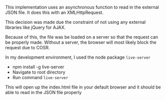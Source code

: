 This implementation uses an asynchronous function to read in the external JSON file. It does this with an XMLHttpRequest.

This decision was made due the constraint of not using any external libraries like jQuery for AJAX.

Because of this, the file was be loaded on a server so that the request can be properly made. Without a server, the browser will most likely block the request due to COSR.

In my development environment, I used the node package `live-server`

*  npm install -g live-server
*  Navigate to root directory
*  Run command `live-server`

This will open up the index.html file in your default browser and it should be able to read in the JSON file properly

